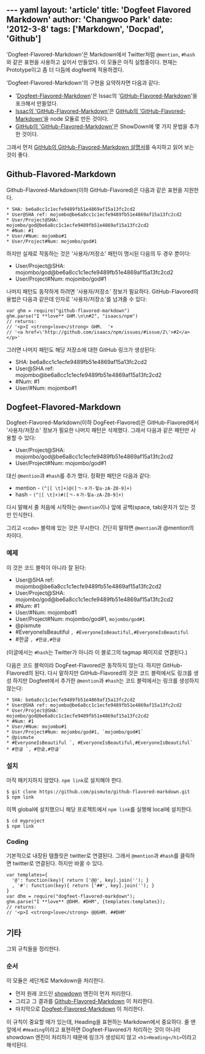 --- yaml
layout: 'article'
title: 'Dogfeet Flavored Markdown'
author: 'Changwoo Park'
date: '2012-3-8'
tags: ['Markdown', 'Docpad', 'Github']
---

'Dogfeet-Flavored-Markdown'은 Markdown에서 Twitter처럼 `@mention`, `#hash`와 같은 표현을 사용하고 싶어서 만들었다. 이 모듈은 아직 실험중이다. 현재는 Prototype이고 좀 더 다듬에 dogfeet에 적용하겠다.

'Dogfeet-Flavored-Markdown'의 구현을 요약하자면 다음과 같다:

 * '[Dogfeet-Flavored-Markdown][dogfeet-flavored-markdown]'은 Issac의 '[GitHub-Flavored-Markdown][github-flavored-markdown]'을 포크해서 만들었다.
 * [Issac의 'GitHub-Flavored-Markdown'][isaacs-flavored-markdown]은 [GitHub의 'GitHub-Flavored-Markdown'][github-flavored-markdown]을 node 모듈로 만든 것이다.
 * [GitHub의 'GitHub-Flavored-Markdown'][github-flavored-markdown]은 ShowDown에 몇 가지 문법을 추가한 것이다.

그래서 먼저 [GitHub의 GitHub-Flavored-Markdown 설명서][github-flavored-markdown-help]를 숙지하고 읽어 보는 것이 좋다.

## Github-Flavored-Markdown

Github-Flavored-Markdown(이하 GitHub-Flavored)은 다음과 같은 표현을 지원한다.

    * SHA: be6a8cc1c1ecfe9489fb51e4869af15a13fc2cd2
    * User@SHA ref: mojombo@be6a8cc1c1ecfe9489fb51e4869af15a13fc2cd2
    * User/Project@SHA: mojombo/god@be6a8cc1c1ecfe9489fb51e4869af15a13fc2cd2
    * #Num: #1
    * User/#Num: mojombo#1
    * User/Project#Num: mojombo/god#1

하지만 실제로 작동하는 것은 '사용자/저장소' 패턴이 명시된 다음의 두 경우 뿐이다:

 * User/Project@SHA: mojombo/god@be6a8cc1c1ecfe9489fb51e4869af15a13fc2cd2
 * User/Project#Num: mojombo/god#1

나머지 패턴도 동작하게 하려면 '사용자/저장소' 정보가 필요하다. GitHub-Flavored의 용법은 다음과 같은데 인자로 '사용자/저장소'를 넘겨줄 수 있다:

    var ghm = require("github-flavored-markdown")
    ghm.parse("I **love** GHM.\n\n#2", "isaacs/npm")
    // returns:
    // '<p>I <strong>love</strong> GHM.  '+
    // '<a href=\'http://github.com/isaacs/npm/issues/#issue/2\'>#2</a></p>'

그러면 나머지 패턴도 해당 저장소에 대한 GitHub 링크가 생성된다:

 * SHA: be6a8cc1c1ecfe9489fb51e4869af15a13fc2cd2
 * User@SHA ref: mojombo@be6a8cc1c1ecfe9489fb51e4869af15a13fc2cd2
 * #Num: #1
 * User/#Num: mojombo#1

## Dogfeet-Flavored-Markdown

Dogfeet-Flavored-Markdown(이하 DogFeet-Flavored)은 GitHub-Flavored에서 '사용자/저장소' 정보가 필요한 나머지 패턴은 삭제했다. 그래서 다음과 같은 패턴만 사용할 수 있다:

 * User/Project@SHA: mojombo/god@be6a8cc1c1ecfe9489fb51e4869af15a13fc2cd2
 * User/Project#Num: mojombo/god#1

대신 `@mention`과 `#hash`를 추가 했다. 정확한 패턴은 다음과 같다:

 * mention - `(^|[ \t]+)@([ㄱ-ㅎ가-힣a-zA-Z0-9]+)`
 * hash - `(^|[ \t]+)#([ㄱ-ㅎ가-힣a-zA-Z0-9]+)`

다시 말해서 줄 처음에 시작하는 `@mention`이나 앞에 공백(space, tab)문자가 있는 것만 인식한다.

그리고 `<code>` 블럭에 있는 것은 무시한다. 간단히 말하면 `@mention`과 @mention의 차이다.

### 예제

이 것은 코드 블럭이 아니라 잘 된다:

 * User@SHA ref: mojombo@be6a8cc1c1ecfe9489fb51e4869af15a13fc2cd2
 * User/Project@SHA: mojombo/god@be6a8cc1c1ecfe9489fb51e4869af15a13fc2cd2
 * #Num: #1
 * User/#Num: mojombo#1
 * User/Project#Num: mojombo/god#1, `mojombo/god#1`
 * @pismute
 * #EveryoneIsBeautiful `, #EveryoneIsBeautiful,#EveryoneIsBeautiful`
 * #한글 `, #한글,#한글`

(이글에서는 `#hash`는 Twitter가 아니라 이 블로그의 tagmap 페이지로 연결된다.)

다음은 코드 블럭이라 DogFeet-Flavored은 동작하지 않는다. 하지만 GitHub-Flavored의 된다. 다시 말하지만 GitHub-Flavored의 것은 코드 블럭에서도 링크를 생성 하지만 Dogfeet에서 추가한 `@mention`과  `#hash`는 코드 블럭에서는 링크를 생성하지 않는다:

    * SHA: be6a8cc1c1ecfe9489fb51e4869af15a13fc2cd2
    * User@SHA ref: mojombo@be6a8cc1c1ecfe9489fb51e4869af15a13fc2cd2
    * User/Project@SHA: mojombo/god@be6a8cc1c1ecfe9489fb51e4869af15a13fc2cd2
    * #Num: #1
    * User/#Num: mojombo#1
    * User/Project#Num: mojombo/god#1, `mojombo/god#1`
    * @pismute
    * #EveryoneIsBeautiful `, #EveryoneIsBeautiful,#EveryoneIsBeautiful`
    * #한글 `, #한글,#한글`

### 설치

아직 패키지하지 않았다. `npm link`로 설치해야 한다.

    $ git clone https://github.com/pismute/github-flavored-markdown.git
    $ npm link

이젝 global에 설치했으니 해당 프로젝트에서 `npm link`를 실행해 local에 설치한다.

    $ cd myproject
    $ npm link

### Coding

기본적으로 내장된 템플릿은 twitter로 연결된다. 그래서 `@mention`과 `#hash`를 클릭하면 twitter로 연결된다. 하지만 바꿀 수 있다.

    var templates={
      '@': function(key){ return ['@@', key].join(''); }
      , '#': function(key){ return ['##', key].join(''); }
    }
    var dhm = require("dogfeet-flavored-markdown");
    ghm.parse("I **love** @DHM. #DHM", {templates:templates});
    // returns:
    // '<p>I <strong>love</strong> @@GHM. ##DHM'

## 기타

그외 규칙들을 정리한다.

### 순서

이 모듈은 세단계로 Markdown을 처리한다.

 * 먼저 원래 코드인 [showdown][showdown] 엔진이 먼저 처리한다.
 * 그리고 그 결과를 [Github-Flavored-Markdown][isaacs-flavored-markdown] 이 처리한다.
 * 마지막으로 [Dogfeet-Flavored-Markdown][dogfeet-flavored-markdown] 이 처리한다.

이 규칙이 중요할 때가 있는데, Heading을 표현하는 Markdown에서 중요하다. 줄 맨앞에서 `#Heading`이라고 표현하면 Dogfeet-Flavored가 처리하는 것이 아니라 showdown 엔진이 처리하기 때문에 링크가 생성되지 않고 `<h1>Heading</h1>`이라고 해석된다.

[showdown]: http://www.showdown.im/
[dogfeet-flavored-markdown]: https://github.com/pismute/github-flavored-markdown
[github-flavored-markdown-help]: http://github.github.com/github-flavored-markdown/
[isaacs-flavored-markdown]: https://github.com/isaacs/github-flavored-markdown
[github-flavored-markdown]: https://github.com/github/github-flavored-markdown



